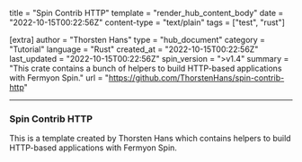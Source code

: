 title = "Spin Contrib HTTP"
template = "render_hub_content_body"
date = "2022-10-15T00:22:56Z"
content-type = "text/plain"
tags = ["test", "rust"]

[extra]
author = "Thorsten Hans"
type = "hub_document"
category = "Tutorial"
language = "Rust"
created_at = "2022-10-15T00:22:56Z"
last_updated = "2022-10-15T00:22:56Z"
spin_version = ">v1.4"
summary = "This crate contains a bunch of helpers to build HTTP-based applications with Fermyon Spin."
url = "https://github.com/ThorstenHans/spin-contrib-http"

---

### Spin Contrib HTTP

This is a template created by Thorsten Hans which contains helpers to build HTTP-based applications with Fermyon Spin.

